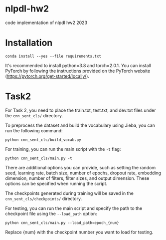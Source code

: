 # nlpdl-hw2
code implementation of nlpdl hw2 2023

# Installation

```conda install --yes --file requirements.txt```

It's recommended to install python=3.8 and torch=2.0.1.
You can install PyTorch by following the instructions provided on the PyTorch website (https://pytorch.org/get-started/locally/).

# Task2

For Task 2, you need to place the train.txt, test.txt, and dev.txt files under the `cnn_sent_cls/` directory.

To preprocess the dataset and build the vocabulary using Jieba, you can run the following command:

```
python cnn_sent_cls/build_vocab.py
```

For training, you can run the main script with the `-t` flag:

```
python cnn_sent_cls/main.py -t
```

There are additional options you can provide, such as setting the random seed, learning rate, batch size, number of epochs, dropout rate, embedding dimension, number of filters, filter sizes, and output dimension. These options can be specified when running the script.

The checkpoints generated during training will be saved in the `cnn_sent_cls/checkpoints/` directory.

For testing, you can run the main script and specify the path to the checkpoint file using the `--load_path` option:

```
python cnn_sent_cls/main.py --load_path=epoch_{num}
```
Replace {num} with the checkpoint number you want to load for testing.
